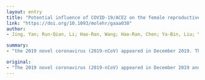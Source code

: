 ```yaml
---
layout: entry
title: "Potential influence of COVID-19/ACE2 on the female reproductive system"
link: "https://doi.org/10.1093/molehr/gaaa030"
author:
- Jing, Yan; Run-Qian, Li; Hao-Ran, Wang; Hao-Ran, Chen; Ya-Bin, Liu; Yang, Gao; Fei, Chen

summary:
- "the 2019 novel coronavirus (2019-nCoV) appeared in December 2019. The virus invades the target cell by binding to angiotensin-converting enzyme (ACE) 2. It modulates the expression of ACE2 in host cells. Ang II regulates follicle development and ovulation, modulates luteal angiogenesis and degeneration. This may disturb the female reproductive functions through regulating the virus."

original:
- "The 2019 novel coronavirus (2019-nCoV) appeared in December 2019 and then spread throughout the world rapidly. The virus invades the target cell by binding to angiotensin-converting enzyme (ACE) 2 and modulates the expression of ACE2 in host cells. ACE2, a pivotal component of the renin-angiotensin system, exerts its physiological functions by modulating the levels of angiotensin II (Ang II) and Ang-(1-7). We reviewed the literature that reported the distribution and function of ACE2 in the female reproductive system, hoping to clarify the potential harm of 2019-nCoV to female fertility. The available evidence suggests that ACE2 is widely expressed in the ovary, uterus, vagina and placenta. Therefore, we believe that apart from droplets and contact transmission, the possibility of mother-to-child and sexual transmission also exists. Ang II, ACE2 and Ang-(1-7) regulate follicle development and ovulation, modulate luteal angiogenesis and degeneration, and also influence the regular changes in endometrial tissue and embryo development. Taking these functions into account, 2019-nCoV may disturb the female reproductive functions through regulating ACE2."
---
```


